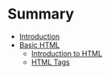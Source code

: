 # Summary

* [Introduction](README.md)
* [Basic HTML](basic-html/README.md)
  * [Introduction to HTML](basic-html/01-introduction.md)
  * [HTML Tags](basic-html/02-tags.md)